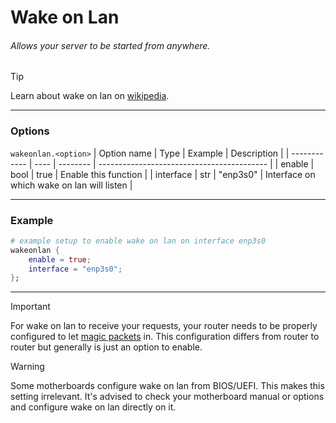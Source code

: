 # Wake on Lan
###### Allows your server to be started from anywhere.

> [!TIP]
> Learn about wake on lan on [wikipedia](https://en.wikipedia.org/wiki/Wake-on-LAN).

---

### Options
`wakeonlan.<option>`
| Option  name | Type | Example  | Description                                |
| ------------ | ---- | -------- | ------------------------------------------ |
| enable       | bool | true     | Enable this function                       |
| interface    | str  | "enp3s0" | Interface on which wake on lan will listen |

---

### Example
```nix
# example setup to enable wake on lan on interface enp3s0
wakeonlan {
    enable = true;
    interface = "enp3s0";
};
```
---

> [!IMPORTANT]
> For wake on lan to receive your requests, your router needs to be properly configured to let [magic packets](https://en.wikipedia.org/wiki/Wake-on-LAN#Magic_packet) in. This configuration differs from router to router but generally is just an option to enable.

> [!WARNING]
> Some motherboards configure wake on lan from BIOS/UEFI. This makes this setting irrelevant. It's advised to check your motherboard manual or options and configure wake on lan directly on it.
